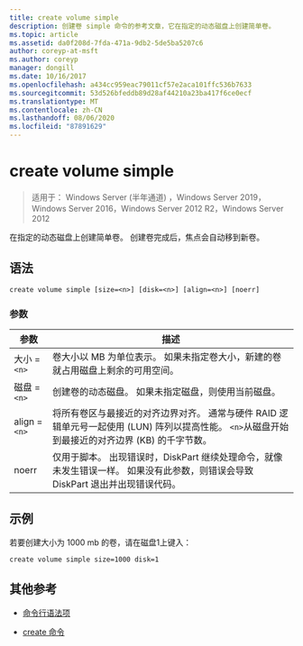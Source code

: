 ```yaml
---
title: create volume simple
description: 创建卷 simple 命令的参考文章，它在指定的动态磁盘上创建简单卷。
ms.topic: article
ms.assetid: da0f208d-7fda-471a-9db2-5de5ba5207c6
author: coreyp-at-msft
ms.author: coreyp
manager: dongill
ms.date: 10/16/2017
ms.openlocfilehash: a434cc959eac79011cf57e2aca101ffc536b7633
ms.sourcegitcommit: 53d526bfeddb89d28af44210a23ba417f6ce0ecf
ms.translationtype: MT
ms.contentlocale: zh-CN
ms.lasthandoff: 08/06/2020
ms.locfileid: "87891629"
---
```

# <a name="create-volume-simple"></a>create volume simple

> 适用于： Windows Server (半年通道) ，Windows Server 2019，Windows Server 2016，Windows Server 2012 R2，Windows Server 2012

在指定的动态磁盘上创建简单卷。 创建卷完成后，焦点会自动移到新卷。

## <a name="syntax"></a>语法

```
create volume simple [size=<n>] [disk=<n>] [align=<n>] [noerr]
```

### <a name="parameters"></a>参数

| 参数 | 描述 |
| --------- | ----------- |
| 大小 =`<n>`  | 卷大小以 MB 为单位表示。 如果未指定卷大小，新建的卷就占用磁盘上剩余的可用空间。 |
| 磁盘 =`<n>`  | 创建卷的动态磁盘。 如果未指定磁盘，则使用当前磁盘。 |
| align =`<n>` | 将所有卷区与最接近的对齐边界对齐。 通常与硬件 RAID 逻辑单元号一起使用 (LUN) 阵列以提高性能。 `<n>`从磁盘开始到最接近的对齐边界 (KB) 的千字节数。 |
| noerr | 仅用于脚本。 出现错误时，DiskPart 继续处理命令，就像未发生错误一样。 如果没有此参数，则错误会导致 DiskPart 退出并出现错误代码。 |

## <a name="examples"></a>示例

若要创建大小为 1000 mb 的卷，请在磁盘1上键入：

```
create volume simple size=1000 disk=1
```

## <a name="additional-references"></a>其他参考

- [命令行语法项](command-line-syntax-key.md)

- [create 命令](create.md)
